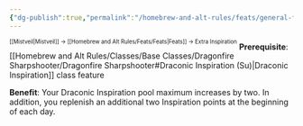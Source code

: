 ```yaml
---
{"dg-publish":true,"permalink":"/homebrew-and-alt-rules/feats/general-feats/extra-inspiration/"}
---
```


<sup><sup>[[Mistveil\|Mistveil]] → [[Homebrew and Alt Rules/Feats/Feats\|Feats]] → Extra Inspiration</sup></sup> 
**Prerequisite**: [[Homebrew and Alt Rules/Classes/Base Classes/Dragonfire Sharpshooter/Dragonfire Sharpshooter#Draconic Inspiration (Su)\|Draconic Inspiration]] class feature

**Benefit**: Your Draconic Inspiration pool maximum increases by two. In addition, you replenish an additional two Inspiration points at the beginning of each day. 